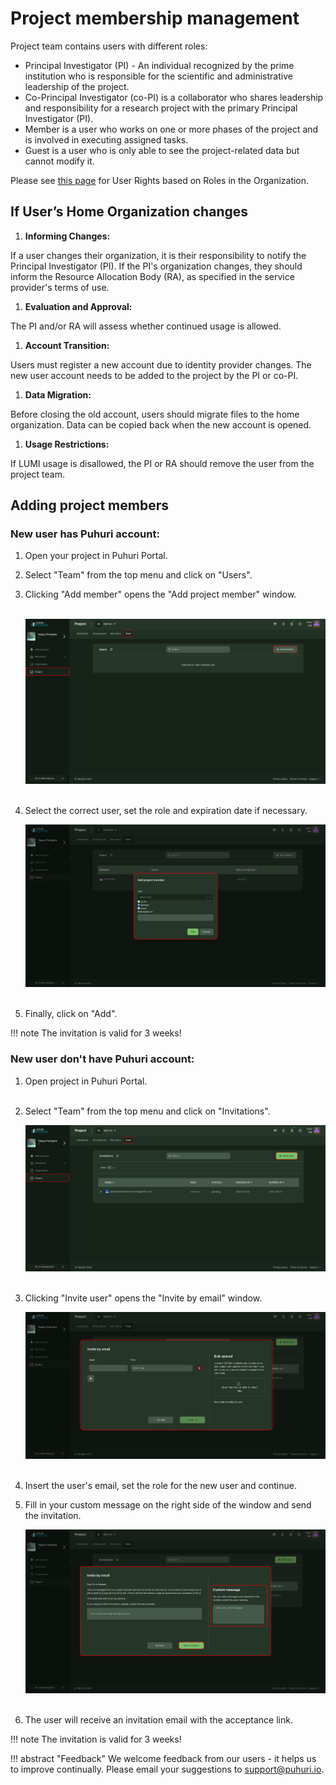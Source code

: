 # Project membership management

Project team contains users with different roles:

- Principal Investigator (PI)  - An individual recognized by the prime institution who is responsible for the scientific and administrative leadership of the project.
- Co-Principal Investigator (co-PI) is a collaborator who shares leadership and responsibility for a research project with the primary Principal Investigator (PI).
- Member is a user who works on one or more phases of the project and is involved in executing assigned tasks.
- Guest is a user who is only able to see the project-related data but cannot modify it.
  
Please see [this page](https://puhuri.neic.no/user_guides/user_roles/) for User Rights based on Roles in the Organization.

## If User’s Home Organization changes

1. <b>Informing Changes:</b>

If a user changes their organization, it is their responsibility to notify the Principal Investigator (PI).
If the PI's organization changes, they should inform the Resource Allocation Body (RA), as specified in the service provider's terms of use.

1. <b>Evaluation and Approval:</b>

The PI and/or RA will assess whether continued usage is allowed.

1. <b>Account Transition:</b>

Users must register a new account due to identity provider changes.
The new user account needs to be added to the project by the PI or co-PI.

1. <b>Data Migration:</b>

Before closing the old account, users should migrate files to the home organization.
Data can be copied back when the new account is opened.

1. <b>Usage Restrictions:</b>

If LUMI usage is disallowed, the PI or RA should remove the user from the project team.

## Adding project members

### New user has Puhuri account:

1. Open your project in Puhuri Portal.

2. Select "Team" from the top menu and click on "Users".

3. Clicking "Add member" opens the "Add project member" window.<br><br>

    ![Select organization](../../assets/add-member-1.jpg)<br><br>

4. Select the correct user, set the role and expiration date if necessary.<br><be>

    ![Select organization](../../assets/add-member-2.jpg)<br><br>

5. Finally, click on "Add".

!!! note
    The invitation is valid for 3 weeks!

### New user don't have Puhuri account:

1. Open project in Puhuri Portal.<br><br>
2. Select "Team" from the top menu and click on "Invitations".<br><be>

    ![Invite user](../../assets/invitation-1.jpg)<br><br>

3. Clicking "Invite user" opens the "Invite by email" window.<br><be>

    ![Invite user](../../assets/invitation-2.jpg)<br><br>

4. Insert the user's email, set the role for the new user and continue.<br><be>

5. Fill in your custom message on the right side of the window and send the invitation.<br><be>

    ![Invite user](../../assets/invitation-3.jpg)<br><br>

6. The user will receive an invitation email with the acceptance link.

!!! note
    The invitation is valid for 3 weeks!

!!! abstract "Feedback"
    We welcome feedback from our users - it helps us to improve continually. Please email your suggestions to [support@puhuri.io](mailto:support@puhuri.io).
